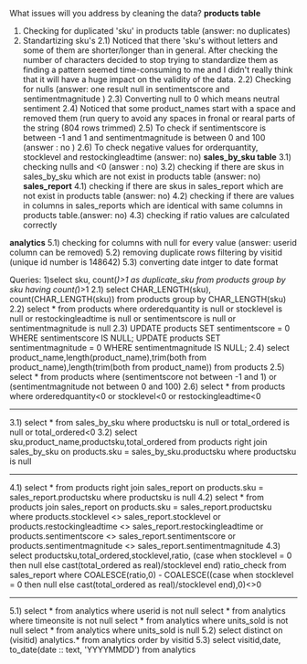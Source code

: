 What issues will you address by cleaning the data?
**products table**
1) Checking for duplicated 'sku' in products table (answer: no duplicates)
2) Standartizing sku's
2.1) Noticed that there 'sku's without letters and some of them are shorter/longer than in general. After checking the number of characters decided to stop trying to standardize them as finding a pattern seemed time-consuming to me and I didn't really think that it will have a huge impact on the validity of the data.
2.2) Checking for nulls (answer: one result null in sentimentscore and sentimentmagnitude )
2.3) Converting null to 0 which means neutral  sentiment
2.4) Noticed that some product_names start with a space and removed them (run query to avoid any spaces in fronal or rearal parts of the string (804 rows trimmed)
2.5) To check if sentimentscore is between -1 and 1 and sentimentmagnitude is between 0 and 100 (answer : no )
2.6) To check negative values for orderquantity, stocklevel and restockingleadtime (answer: no)
**sales_by_sku table**
3.1) checking nulls and <0 (answer : no)
3.2) checking if there are skus in sales_by_sku which are not exist in products table (answer: no)
**sales_report**
4.1) checking if there are skus in sales_report which are not exist in products table (answer: no) 
4.2) checking if there are values in columns in sales_reports which are identical with same columns in products table.(answer: no)
4.3) checking if ratio values are calculated correctly
   
**analytics**
5.1) checking for columns with null for every value (answer: userid column can be removed)
5.2) removing duplicate rows filtering by visitid (unique id number is 148642)
5.3) converting date intger to date format

Queries:
1)select sku, count(*)>1 as duplicate_sku from products group by sku having count(*)>1
2.1) select CHAR_LENGTH(sku), count(CHAR_LENGTH(sku)) from products group by CHAR_LENGTH(sku)
2.2) select * from products where orderedquantity is null 
							or stocklevel is null
							or restockingleadtime is null
							or sentimentscore is null
							or sentimentmagnitude is null
2.3)  UPDATE products SET sentimentscore = 0 WHERE sentimentscore IS NULL;
      UPDATE products SET sentimentmagnitude = 0 WHERE sentimentmagnitude IS NULL;
2.4) select product_name,length(product_name),trim(both from product_name),length(trim(both from product_name)) from products
2.5) select * from products where (sentimentscore not between -1 and 1)	or (sentimentmagnitude not between 0 and 100)
2.6) select * from products where orderedquantity<0 or stocklevel<0 or restockingleadtime<0
***
3.1) select * from sales_by_sku where productsku is null or total_ordered is null or total_ordered<0
3.2) select sku,product_name,productsku,total_ordered 
	from products
	right join sales_by_sku on products.sku = sales_by_sku.productsku
	where productsku is null
***
4.1) select * 
	from products
	right join sales_report on products.sku = sales_report.productsku
	where productsku is null
 4.2) select * 
	from products
	join sales_report on products.sku = sales_report.productsku
	where products.stocklevel <> sales_report.stocklevel
	or products.restockingleadtime <> sales_report.restockingleadtime
	or products.sentimentscore <> sales_report.sentimentscore
	or products.sentimentmagnitude <> sales_report.sentimentmagnitude
4.3) 	select productsku,total_ordered,stocklevel,ratio,
		(case when stocklevel = 0 then null else cast(total_ordered as real)/stocklevel end) ratio_check
     	from sales_report
	where COALESCE(ratio,0) - COALESCE((case when stocklevel = 0 then null else cast(total_ordered as real)/stocklevel end),0)<>0
 ***
 5.1) select * from analytics where userid is not null
 	select * from analytics where timeonsite is not null
  	select * from analytics where units_sold is not null
  	select * from analytics where units_sold is  null
5.2) select distinct on (visitid) analytics.* from analytics order by visitid
5.3) select visitid,date, to_date(date :: text, 'YYYYMMDD') from analytics 




